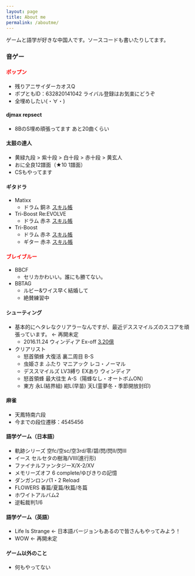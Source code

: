 ```yaml
---
layout: page
title: About me
permalink: /aboutme/
---
```


ゲームと語学が好きな中国人です。ソースコードも書いたりしてます。

### 音ゲー
#### <font color="red">ポップン</font>
* 残りアニサイダーカオスQ
* ポプともID：632820141042 ライバル登録はお気楽にどうぞ
* 全埋めしたい(・∀・)
#### djmax repsect
* 8BのS埋め頑張ってます あと20曲くらい
#### 太鼓の達人
* 黄緑九段 > 紫十段 > 白十段 > 赤十段 > 黄玄人
* おに全良12譜面（★10 1譜面）
* CSもやってます
#### ギタドラ
* Matixx
  * ドラム 銅ネ [スキル帳](http://gsv.fun/matixx/1/d)
* Tri-Boost Re:EVOLVE
  * ドラム 赤ネ [スキル帳](https://gitadora-skill-viewer.herokuapp.com/tbre/1/d)
* Tri-Boost
  * ドラム 赤ネ [スキル帳](https://gitadora-skill-viewer.herokuapp.com/tb/1/d) 
  * ギター 赤ネ [スキル帳](https://gitadora-skill-viewer.herokuapp.com/tb/1/g) 
#### <font color="red">ブレイブルー</font>
* BBCF
  * セリカかわいい。誰にも勝てない。
* BBTAG
  * ルビー&ワイス早く結婚して
  * 絶賛練習中
#### シューティング
* 基本的にヘタレなクリアラーなんですが、最近デススマイルズのスコアを頑張っています。 <- 再開未定
  * 2016.11.24 ウィンディア Ex-off [3.20億](https://twitter.com/ssdh233/status/801364272563572737)
* クリアリスト
  * 怒首領蜂 大復活 裏二周目 B-S
  * 虫姫さま ふたり マニアック レコ・ノーマル
  * デススマイルズ LV3縛り EXあり ウィンディア
  * 怒首領蜂 最大往生 A-S（陽蜂なし・オートボムON）
  * 東方 永L(結界組) 紺L(早苗) 天L(霊夢冬・季節開放封印)
#### 麻雀
  * 天鳳特南六段
  * 今までの段位遷移：4545456
#### 語学ゲーム（日本語）
  * 軌跡シリーズ 空fc/空sc/空3rd/零/碧/閃/閃II/閃III
  * イース セルセタの樹海/VIII(進行形)
  * ファイナルファンタジーX/X-2/XV
  * メモリーズオフ 6 complete/ゆびきりの記憶
  * ダンガンロンパ1・2 Reload
  * FLOWERS 春篇/夏篇/秋篇/冬篇
  * ホワイトアルバム2
  * 逆転裁判1/6
#### 語学ゲーム（英語）
  * Life Is Strange <- 日本語バージョンもあるので皆さんもやってみよう！
  * WOW <- 再開未定

#### ゲーム以外のこと
* 何もやってない
